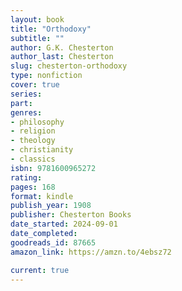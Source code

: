```yaml
---
layout: book
title: "Orthodoxy"
subtitle: ""
author: G.K. Chesterton
author_last: Chesterton
slug: chesterton-orthodoxy
type: nonfiction
cover: true
series: 
part: 
genres:
- philosophy
- religion
- theology
- christianity
- classics
isbn: 9781600965272
rating: 
pages: 168
format: kindle
publish_year: 1908
publisher: Chesterton Books
date_started: 2024-09-01
date_completed: 
goodreads_id: 87665
amazon_link: https://amzn.to/4ebsz72

current: true
---
```

